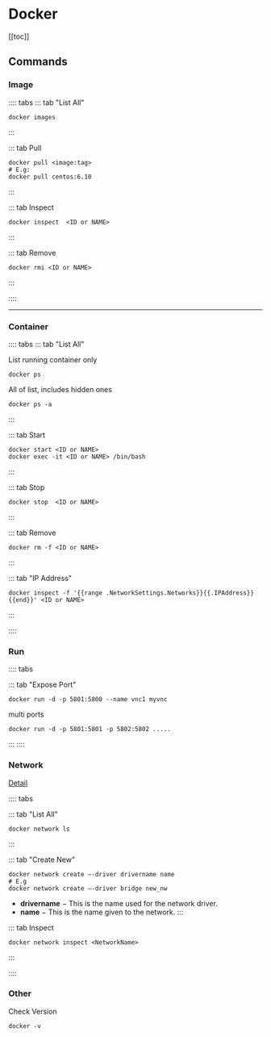 # Docker
[[toc]]

## Commands

### Image

:::: tabs
::: tab "List All"
```
docker images
```
:::

::: tab Pull
```
docker pull <image:tag>
# E.g: 
docker pull centos:6.10 
```
:::

::: tab Inspect
```
docker inspect  <ID or NAME>
``` 
:::

::: tab Remove
```
docker rmi <ID or NAME>
```
:::



::::

--- 

### Container

:::: tabs
::: tab "List All"

List running container only 
```
docker ps 
```

All of list, includes hidden ones

```
docker ps -a 
```
:::

::: tab Start
```
docker start <ID or NAME>
docker exec -it <ID or NAME> /bin/bash
```
:::

::: tab Stop
```
docker stop  <ID or NAME>
```
:::


::: tab Remove
```
docker rm -f <ID or NAME>
```
:::


::: tab "IP Address"
```
docker inspect -f '{{range .NetworkSettings.Networks}}{{.IPAddress}}{{end}}' <ID or NAME>
```
:::

::::

### Run

:::: tabs


::: tab "Expose Port"
```
docker run -d -p 5801:5800 --name vnc1 myvnc 
```

multi ports

```
docker run -d -p 5801:5801 -p 5802:5802 .....
```
:::
::::


### Network

[Detail](https://www.tutorialspoint.com/docker/docker_networking.htm)

:::: tabs

::: tab "List All"
```
docker network ls 
```
:::



::: tab "Create New"

```
docker network create –-driver drivername name 
# E.g
docker network create –-driver bridge new_nw 
```

- **drivername** − This is the name used for the network driver.
- **name** − This is the name given to the network.
:::

::: tab Inspect
```
docker network inspect <NetworkName> 
```
:::

::::


### Other

Check Version
```
docker -v
```